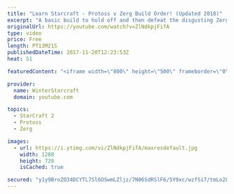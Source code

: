 ```yaml
---
title: "Learn Starcraft - Protoss v Zerg Build Order! (Updated 2018)"
excerpt: "A basic build to hold off and then defeat the disgusting Zerg! Meant for lower level players who have little direction, not for high level players looking for the dankest meta :) -- Watch live at https://www.twitch.tv/wintergaming"
originalUrl: https://youtube.com/watch?v=ZlNdkpjFifA
type: video
price: Free
length: PT13M21S
publishedDateTime: 2017-11-20T12:23:53Z
heat: 51

featuredContent: "<iframe width=\"800\" height=\"500\" frameborder=\"0\" src=\"https://www.youtube.com/embed/ZlNdkpjFifA\" allow=\"accelerometer; autoplay; encrypted-media; gyroscope; picture-in-picture\" allowfullscreen></iframe>"

provider:
  name: WinterStarcraft
  domain: youtube.com

topics:
  - StarCraft 2
  - Protoss
  - Zerg

images:
  - url: https://i.ytimg.com/vi/ZlNdkpjFifA/maxresdefault.jpg
    width: 1280
    height: 720
    isCached: true

secured: "y1y9BroZO34DCYTL7Sl6OSwmLZljz/7N06SdRSlF6/5Y9xc/wzfSi7/tmLo2L67htBVl8E+LOmc5QBM3NyqhpG8HMh8hxKgUHF+ReNdILVL0dDciEJyqtVfU5dRMRmy609+vxPWo/pc+igs/mIkEZyU6UmHhuMnWkc/VrQKJ4sDjkTIAtiGFp7mbFV6+gqopVfEm++bP6gxzCzDMDg3zhE5KUvoUJtDZs1U7EeHVCp4C2caZeYBiA1k3l0SSasEVcxvR059R7ttzpuqmjbL+0YRwDqOV1UnuV9eLpAZea6AZOuTLAUx5HnIi6TDjJSFpVAIz4Vm3t/BzeQVV3XtPpsC+k6qJJdtqSgwo/ActBk+7jovfyNnkC8zGMOr249WMvP2pTULGHrgPtW55W+zmMYx8HXNe598AztqyHxVOpmU=;E8ApeCcuWTp3PKS91H2jhg=="
---
```


